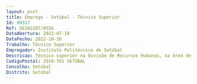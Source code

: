 ```yaml
--- 
layout: post
title: Emprego - Setúbal - Técnico Superior
Id: 99317
Ref: OE202207/0556
DataAbertura: 2022-07-18
DataFecho: 2022-10-30
Trabalho: Técnico Superior
Empregador: Instituto Politécnico de Setúbal
Descricao: Técnico superior na Divisão de Recursos Humanos, na área de recrutamento de pessoal de carreira  Instrução dos processos de abertura de concursos de pessoal docente  Instrução dos processos de contratação e manutenção do pessoal docente  Instrução dos processos de abertura de concursos de pessoal não docente  Instrução dos processos de contratação de pessoal não docente  Instrução dos processos de mobilidade interna de pessoal não docente  Mapa de controlo de ETI’s e efetivos de pessoal não docente Elaborar pareceres diversos  Atendimento ao cliente (docentes, não docentes, candidatos a procedimentos concursais, outros serviços da administração pública).
CodigoPostal: 2910-761 SETÚBAL
Concelho: Setúbal
Distrito: Setúbal
--- 
```

